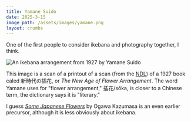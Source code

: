 ```yaml
---
title: Yamane Suido
date: 2025-3-15
image_path: /assets/images/yamane.png
layout: crumbs
---
```


One of the first people to consider ikebana and photography together, I think. 

<img src="{{ page.image_path | resize: page.image_resize }}" alt="An ikebana arrangement from 1927 by Yamane Suido" />

This image is a scan of a printout of a scan (from the [NDL](https://ndlsearch.ndl.go.jp/books/R100000002-I000000755951)) of a 1927 book caled 新時代の插花, or *The New Age of Flower Arrangement*. The word Yamane uses for "flower arrangement," 插花/sōka, is closer to a Chinese term, the dictionary says it is "literary." 

I guess [*Some Japanese Flowers*](https://archive.org/details/sr-189/page/n57/mode/2up) by Ogawa Kazumasa is an even earlier precursor, although it is less obviously about ikebana. 
